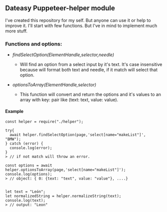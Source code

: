 ## Dateasy Puppeteer-helper module

I've created this repository for my self. But anyone can use it or help to improve it.
I'll start with few functions. But I've in mind to implement much more stuff.


### Functions and options:

* _findSelectOption(ElementHandle,selector,needle)_
	* Will find an option from a select input by it's text. It's case insensitive because will format both text and needle, if it match will select that option.

* _optionsToArray(ElementHandle,selector)_
	* This function will convert and return the options and it's values to an array with key: pair like (text: text, value: value). 



#### Example
```
const helper = require("./helper");

try{
  await helper.findSelectOption(page,'select[name="makeList"]', "BMW");
} catch (error) {
  console.log(error);          
}
> // if not match will throw an error.

const options = await helper.optionsToArray(page,'select[name="makeList"]');
console.log(options); 
> // object: { 0: {text: "text", value: "value"}, ....}


let text = "León";
let normalizedString = helper.normalizeString(text); 
console.log(text); 
> // output: "Leon"

```
